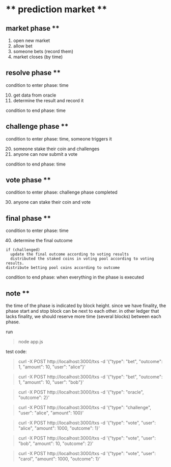 ** prediction market **
=======================

## market phase **
1. open new market
2. allow bet
3. someone bets (record them)
4. market closes (by time)

## resolve phase **

condition to enter phase: time

10. get data from oracle
11. determine the result and record it

condition to end phase: time

## challenge phase **

condition to enter phase: time, someone triggers it

20. someone stake their coin and challenges
21. anyone can now submit a vote

condition to end phase: time

## vote phase **

condition to enter phase: challenge phase completed

30. anyone can stake their coin and vote

## final phase **

condition to enter phase: time

40. determine the final outcome

```
if (challenged)
  update the final outcome according to voting results
  distributed the staked coins in voting pool according to voting results.
distribute betting pool coins according to outcome
```

condition to end phase: when everything in the phase is executed



## note **

the time of the phase is indicated by block height.  since we have finality, the
phase start and stop block can be next to each other.  in other ledger that
lacks finality, we should reserve more time (several blocks) between each phase.  


run
> node app.js


test code:

> curl -X POST http://localhost:3000/txs -d '{"type": "bet", "outcome": 1, "amount": 10, "user": "alice"}'

> curl -X POST http://localhost:3000/txs -d '{"type": "bet", "outcome": 1, "amount": 10, "user": "bob"}'

> curl -X POST http://localhost:3000/txs -d '{"type": "oracle", "outcome": 2}'

> curl -X POST http://localhost:3000/txs -d '{"type": "challenge", "user": "alice", "amount": 100}'

> curl -X POST http://localhost:3000/txs -d '{"type": "vote", "user": "alice", "amount": 1000, "outcome": 1}'

> curl -X POST http://localhost:3000/txs -d '{"type": "vote", "user": "bob", "amount": 10, "outcome": 2}'

> curl -X POST http://localhost:3000/txs -d '{"type": "vote", "user": "carol", "amount": 1000, "outcome": 1}'
